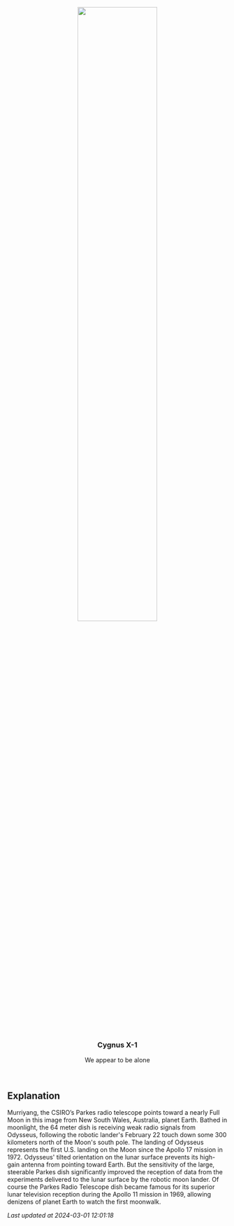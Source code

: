 <p align='center'>
    <img src='https://apod.nasa.gov/apod/image/2403/The_Dish_Tracking_IM-1_22February2024_04s.jpg' width='60%' />
    <h3 align="center">Cygnus X-1</h3>
    <p align="center">We appear to be alone</p>
</p>
<br/>

Explanation
--
Murriyang, the CSIRO’s Parkes radio telescope points toward a nearly Full Moon in this image from New South Wales, Australia, planet Earth. Bathed in moonlight, the 64 meter dish is receiving weak radio signals from Odysseus, following the robotic lander's February 22 touch down some 300 kilometers north of the Moon's south pole. The landing of Odysseus represents the first U.S. landing on the Moon since the Apollo 17 mission in 1972. Odysseus' tilted orientation on the lunar surface prevents its high-gain antenna from pointing toward Earth. But the sensitivity of the large, steerable Parkes dish significantly improved the reception of data from the experiments delivered to the lunar surface by the robotic moon lander. Of course the Parkes Radio Telescope dish became famous for its superior lunar television reception during the Apollo 11 mission in 1969, allowing denizens of planet Earth to watch the first moonwalk.


*Last updated at 2024-03-01 12:01:18*
